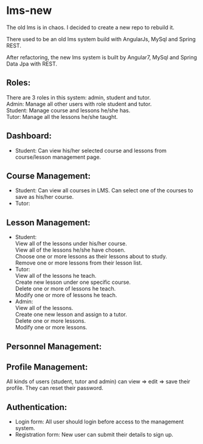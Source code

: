 # lms-new
The old lms is in chaos. I decided to create a new repo to rebuild it.

There used to be an old lms system build with AngularJs, MySql and Spring REST.

After refactoring, the new lms system is built by Angular7, MySql and Spring Data Jpa with REST.


## Roles:
There are 3 roles in this system: admin, student and tutor.  
Admin: Manage all other users with role student and tutor.  
Student: Manage course and lessons he/she has.   
Tutor: Manage all the lessons he/she taught.  

## Dashboard:
* Student: 
Can view his/her selected course and lessons from course/lesson management page.

## Course Management:
*  Student: 
Can view all courses in LMS.
Can select one of the courses to save as his/her course.
* Tutor:

  

## Lesson Management:  
*  Student:  
    View all of the lessons under his/her course.  
    View all of the lessons he/she have chosen.  
    Choose one or more lessons as their lessons about to study.  
    Remove one or more lessons from their lesson list.  
*  Tutor:  
    View all of the lessons he teach.  
    Create new lesson under one specific course.  
    Delete one or more of lessons he teach.  
    Modify one or more of lessons he teach.  
*  Admin:  
    View all of the lessons.  
    Create one new lesson and assign to a tutor.  
    Delete one or more lessons.  
    Modify one or more lessons.  

## Personnel Management:  

## Profile Management:  
All kinds of users (student, tutor and admin) can view => edit => save their profile. They can reset their password.

## Authentication:  
* Login form: All user should login before access to the management system.
* Registration form: New user can submit their details to sign up.


